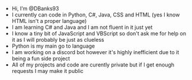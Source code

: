 - Hi, I’m @DBanks93
- I currently can code in Python, C#, Java, CSS and HTML (yes I know HTML isn't a proper language)
- I am learning C# and Java and I am not fluent in it just yet
- I know a tiny bit of JavaScript and VBScript so don't ask me for help on it as I will probably be just as clueless
- Python is my main go to language  
- I am working on a discord bot however it's highly inefficient due to it being a fun side project 
- All of my projects and code are curently private but if I get enough requests I may make it public

<!---
ZonicoGaming/ZonicoGaming is a ✨ special ✨ repository because its `README.md` (this file) appears on your GitHub profile.
You can click the Preview link to take a look at your changes.
--->

